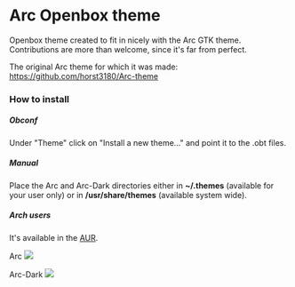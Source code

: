 # Arc Openbox theme

Openbox theme created to fit in nicely with the Arc GTK theme.
Contributions are more than welcome, since it's far from perfect.

The original Arc theme for which it was made:
https://github.com/horst3180/Arc-theme

### How to install
##### Obconf
Under "Theme" click on "Install a new theme..." and point it to the .obt files.
##### Manual
Place the Arc and Arc-Dark directories either in **~/.themes** (available for your user only) or in **/usr/share/themes** (available system wide).
##### Arch users
It's available in the [AUR](https://aur.archlinux.org/packages/openbox-arc-git/).

Arc
![](http://s7.postimg.org/6pojeuywb/2015_08_11_122221_1280x800_scrot.png)

Arc-Dark
![](http://s7.postimg.org/5m4f2we97/2015_08_11_122039_1280x800_scrot.png)
